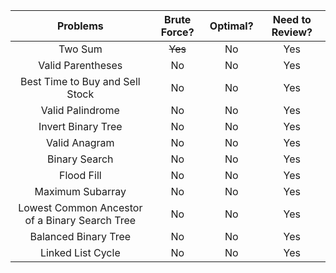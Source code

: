 | Problems                                       | Brute Force? |    Optimal?     | Need to Review?  |
| :----:                                         |    :----:    |     :----:      |   :----:         |
| Two Sum                                        |  ~~Yes~~     |   No            |    Yes           |
| Valid Parentheses                              |      No      |   No            |    Yes           |
| Best Time to Buy and Sell Stock                |      No      |   No            |    Yes           |
| Valid Palindrome                               |      No      |   No            |    Yes           |
| Invert Binary Tree                             |      No      |   No            |    Yes           |
| Valid Anagram                                  |      No      |   No            |    Yes           |
| Binary Search                                  |      No      |   No            |    Yes           |
| Flood Fill                                     |      No      |   No            |    Yes           |
| Maximum Subarray                               |      No      |   No            |    Yes           |
| Lowest Common Ancestor of a Binary Search Tree |      No      |   No            |    Yes           |
| Balanced Binary Tree                           |      No      |   No            |    Yes           |
| Linked List Cycle                              |      No      |   No            |    Yes           |
